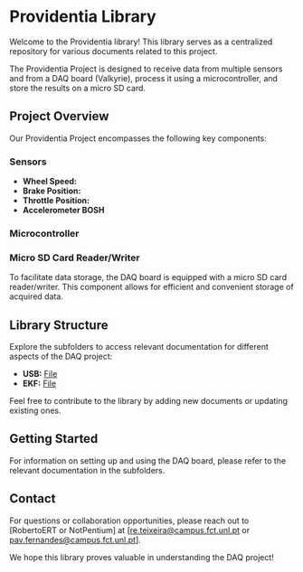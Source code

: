 # Providentia Library

Welcome to the Providentia library! 
This library serves as a centralized repository for various documents related to this project. 

The Providentia Project is designed to receive data from multiple sensors and from a DAQ board (Valkyrie), process it using a microcontroller, and store the results on a micro SD card. 

## Project Overview

Our Providentia Project encompasses the following key components:

### Sensors

- **Wheel Speed:**
- **Brake Position:**
- **Throttle Position:**
- **Accelerometer BOSH**

### Microcontroller


### Micro SD Card Reader/Writer

To facilitate data storage, the DAQ board is equipped with a micro SD card reader/writer. This component allows for efficient and convenient storage of acquired data.

## Library Structure

Explore the subfolders to access relevant documentation for different aspects of the DAQ project:

- **USB:** [File](./USB.md)
- **EKF:** [File](./EKF.md)

Feel free to contribute to the library by adding new documents or updating existing ones.

## Getting Started

For information on setting up and using the DAQ board, please refer to the relevant documentation in the subfolders.

## Contact

For questions or collaboration opportunities, please reach out to [RobertoERT or NotPentium] at [re.teixeira@campus.fct.unl.pt or pav.fernandes@campus.fct.unl.pt].

We hope this library proves valuable in understanding the DAQ project!

